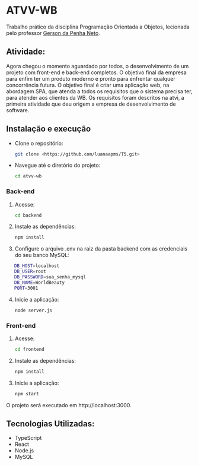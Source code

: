 # ATVV-WB
Trabalho prático da disciplina Programação Orientada a Objetos, lecionada pelo professor [Gerson da Penha Neto](https://github.com/gerson-pn).

## Atividade:
Agora chegou o momento aguardado por todos, o desenvolvimento de um projeto com front-end e back-end completos. O
objetivo final da empresa para enfim ter um produto moderno e pronto para enfrentar qualquer concorrência
futura. O objetivo final é criar uma aplicação web, na abordagem SPA, que atenda a todos os requisitos que o sistema
precisa ter, para atender aos clientes da WB. Os requisitos foram descritos na atvi, a primeira atividade que
deu origem a empresa de desenvolvimento de software. 


## Instalação e execução

- Clone o repositório:
    ```bash
    git clone <https://github.com/luanaapms/T5.git>
    ```

- Navegue até o diretório do projeto:
    ```bash
    cd atvv-wb
    ```

### Back-end

1. Acesse:
    ```bash
    cd backend
    ```

2. Instale as dependências:
    ```bash
    npm install
    ```

3. Configure o arquivo .env na raiz da pasta backend com as credenciais do seu banco MySQL:
 ```bash
    DB_HOST=localhost
    DB_USER=root
    DB_PASSWORD=sua_senha_mysql
    DB_NAME=WorldBeauty
    PORT=3001
 ```

4. Inicie a aplicação:
    ```bash
    node server.js
    ```

### Front-end

1. Acesse:
    ```bash
    cd frontend
    ```

2. Instale as dependências:
    ```bash
    npm install
    ```
    
3. Inicie a aplicação:
    ```bash
    npm start
     ```

O projeto será executado em http://localhost:3000.


## Tecnologias Utilizadas:

- TypeScript
- React
- Node.js
- MySQL
